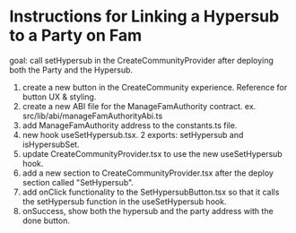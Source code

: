 # Instructions for Linking a Hypersub to a Party on Fam

goal: call setHypersub in the CreateCommunityProvider after deploying both the Party and the Hypersub.

1. create a new button <SetHypersubButton> in the CreateCommunity experience. Reference <DeployHypersubButton /> for button UX & styling.
2. create a new ABI file for the ManageFamAuthority contract. ex. src/lib/abi/manageFamAuthorityAbi.ts
3. add ManageFamAuthority address to the constants.ts file.
4. new hook useSetHypersub.tsx. 2 exports: setHypersub and isHypersubSet.
5. update CreateCommunityProvider.tsx to use the new useSetHypersub hook.
6. add a new section to CreateCommunityProvider.tsx after the deploy section called "SetHypersub".
7. add onClick functionality to the SetHypersubButton.tsx so that it calls the setHypersub function in the useSetHypersub hook.
8. onSuccess, show both the hypersub and the party address with the done button.
